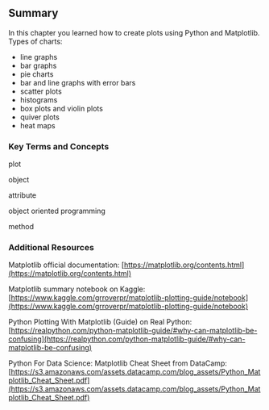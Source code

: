 
## Summary
In this chapter you learned how to create plots using Python and Matplotlib. 
Types of charts:
 * line graphs
 * bar graphs
 * pie charts
 * bar and line graphs with error bars
 * scatter plots
 * histograms
 * box plots and violin plots
 * quiver plots
 * heat maps
### Key Terms and Concepts

plot

object

attribute

object oriented programming

method


### Additional Resources
Matplotlib official documentation: [https://matplotlib.org/contents.html](https://matplotlib.org/contents.html)

Matplotlib summary notebook on Kaggle: [https://www.kaggle.com/grroverpr/matplotlib-plotting-guide/notebook](https://www.kaggle.com/grroverpr/matplotlib-plotting-guide/notebook)

Python Plotting With Matplotlib (Guide) on Real Python: [https://realpython.com/python-matplotlib-guide/#why-can-matplotlib-be-confusing](https://realpython.com/python-matplotlib-guide/#why-can-matplotlib-be-confusing)

Python For Data Science: Matplotlib Cheat Sheet from DataCamp: [https://s3.amazonaws.com/assets.datacamp.com/blog_assets/Python_Matplotlib_Cheat_Sheet.pdf](https://s3.amazonaws.com/assets.datacamp.com/blog_assets/Python_Matplotlib_Cheat_Sheet.pdf)
 

